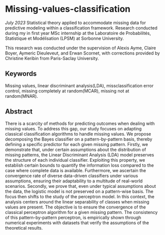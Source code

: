 # Missing-values-classification
*July 2023*
Statistical theory applied to accommodate missing data for predictive modeling within a classification framework. Research conducted during my in first year MSc internship at the Laboratoire de Probabilités, Statistique et Modélisation (LPSM) at Sorbonne University.

This research was conducted under the supervision of Alexis Ayme, Claire Boyer, Aymeric Dieuleveut, and Erwan Scornet, with corrections provided by Christine Keribin from Paris-Saclay University.

## Keywords
Missing values, linear discriminant analysis(LDA), missclassification error control, missing completely at random(MCAR), missing not at random(MNAR).

## Abstract
There is a scarcity of methods for predicting outcomes when dealing with missing values.
To address this gap, our study focuses on adapting classical classification algorithms to handle
missing values. We propose decomposing the Bayes classifier on a pattern-by-pattern basis,
thereby defining a specific predictor for each given missing pattern. Firstly, we demonstrate that,
under certain assumptions about the distribution of missing patterns, the Linear Discriminant
Analysis (LDA) model preserves the structure of each individual classifier. Exploiting this
property, we establish certain bounds to quantify the information loss compared to the case
where complete data is available. Furthermore, we ascertain the convergence rate of diverse
data-driven classifiers under various assumptions, ensuring their adaptability to a multitude of
real-world scenarios. Secondly, we prove that, even under typical assumptions about the data, the
logistic model is not preserved on a pattern-wise basis. The focus then shifts to the study of the
perceptron model. In this context, the analysis centers around the linear separability of classes
when missing values are present. The objective is to ensure the convergence of the classical
perceptron algorithm for a given missing pattern. The consistency of this pattern-by-pattern
perceptron, is empirically shown through numerical experiments with datasets that verify the
assumptions of the theoretical results.
